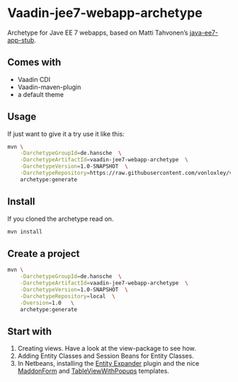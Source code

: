 # Vaadin-jee7-webapp-archetype

Archetype for Jave EE 7 webapps, based on Matti Tahvonen’s [java-ee7-app-stub](https://github.com/vonloxley/java-ee7-app-stub).

## Comes with
- Vaadin CDI
- Vaadin-maven-plugin
- a default theme

## Usage
If just want to give it a try use it like this:

~~~bash
mvn \
	-DarchetypeGroupId=de.hansche  \
	-DarchetypeArtifactId=vaadin-jee7-webapp-archetype  \
	-DarchetypeVersion=1.0-SNAPSHOT  \
	-DarchetypeRepository=https://raw.githubusercontent.com/vonloxley/vaadin-jee7-webapp-archetype/mvn-repo/ \
	archetype:generate
~~~

## Install
If you cloned the archetype read on.

~~~bash
mvn install
~~~

## Create a project
~~~bash
mvn \
	-DarchetypeGroupId=de.hansche  \
	-DarchetypeArtifactId=vaadin-jee7-webapp-archetype  \
	-DarchetypeVersion=1.0-SNAPSHOT  \
	-DarchetypeRepository=local  \
	-Dversion=1.0   \
	archetype:generate
~~~

## Start with
1. Creating views. Have a look at the view-package to see how.
2. Adding Entity Classes and Session Beans for Entity Classes.
3. In Netbeans, installing the [Entity Expander](http://plugins.netbeans.org/plugin/53874/entityexpander) plugin and the nice [MaddonForm](https://java.net/projects/nb-api-samples/sources/api-samples/content/versions/8.0/misc/EntityExpander/src/org/netbeans/entity/expander/templates/MaddonForm.template) and [TableViewWithPopups](https://java.net/projects/nb-api-samples/sources/api-samples/content/versions/8.0/misc/EntityExpander/src/org/netbeans/entity/expander/templates/TableViewWithPopup.template) templates.

